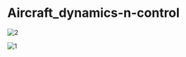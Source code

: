 # Aircraft_dynamics-n-control
![2](https://user-images.githubusercontent.com/55589910/152398570-24dc5b46-bfa7-4622-b4e2-d50e13bd1b4b.jpg)

![1](https://user-images.githubusercontent.com/55589910/152398509-e51026e9-0e28-4e39-86dd-bd9822d8ba5a.jpg)
